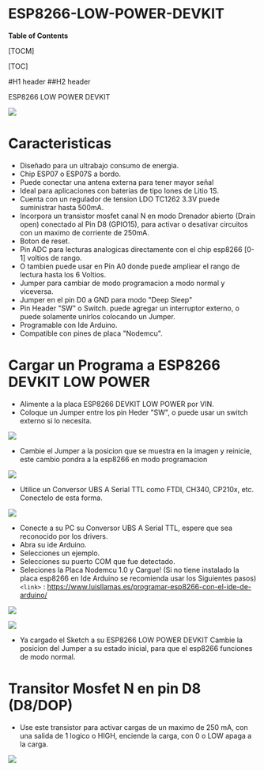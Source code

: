# ESP8266-LOW-POWER-DEVKIT

**Table of Contents**

[TOCM]

[TOC]

#H1 header
##H2 header

ESP8266  LOW POWER DEVKIT

![](https://github.com/markoAntonio1692/ESP8266-LOW-POWER-DEVKIT/blob/master/Imagenes/frontal.JPG)

# Caracteristicas

- Diseñado para un ultrabajo consumo de energia.
- Chip ESP07 o ESP07S a bordo.
- Puede conectar una antena externa para tener mayor señal
- Ideal para aplicaciones con baterias de tipo Iones de Litio 1S.
- Cuenta con un regulador de tension LDO TC1262 3.3V puede suministrar hasta 500mA.
- Incorpora un transistor mosfet canal N  en modo Drenador abierto (Drain open) conectado al Pin D8 (GPIO15), para activar o desativar circuitos con un maximo de corriente de 250mA.
- Boton de reset.
- Pin ADC para lecturas analogicas directamente con el chip esp8266 [0-1] voltios de rango.
- O tambien puede usar en Pin A0 donde puede ampliear el rango de lectura hasta los 6 Voltios.
- Jumper para cambiar de  modo programacion a modo normal y viceversa.
- Jumper en el pin D0 a GND para modo "Deep Sleep"
- Pin Header "SW" o Switch. puede agregar un interruptor externo, o puede solamente unirlos colocando un Jumper.
- Programable con Ide Arduino.
- Compatible con pines de placa "Nodemcu".

# Cargar un Programa a ESP8266 DEVKIT LOW POWER
- Alimente a la placa ESP8266 DEVKIT LOW POWER por VIN.
- Coloque un Jumper entre los pin Heder "SW", o puede usar un switch externo si lo necesita.

![](https://github.com/markoAntonio1692/ESP8266-LOW-POWER-DEVKIT/blob/master/Imagenes/vin.JPG)
- Cambie el Jumper a la posicion que se muestra en la imagen y reinicie, este cambio pondra a la esp8266 en modo programacion

![](https://github.com/markoAntonio1692/ESP8266-LOW-POWER-DEVKIT/blob/master/Imagenes/jumper.jpg)

- Utilice un Conversor UBS A Serial TTL como FTDI, CH340, CP210x, etc. Conectelo de esta forma. 

![](https://github.com/markoAntonio1692/ESP8266-LOW-POWER-DEVKIT/blob/master/Imagenes/serial.jpg)

- Conecte a su PC su Conversor UBS A Serial TTL, espere que sea reconocido por los drivers.
- Abra su ide Arduino.
- Selecciones un ejemplo.
- Selecciones su puerto COM que fue detectado.
- Seleciones la Placa Nodemcu 1.0 y Cargue!
 (Si no tiene instalado la placa esp8266 en Ide Arduino se recomienda usar los Siguientes pasos)
`<link>` : <https://www.luisllamas.es/programar-esp8266-con-el-ide-de-arduino/>


![](https://github.com/markoAntonio1692/ESP8266-LOW-POWER-DEVKIT/blob/master/Imagenes/serial.jpg)


![](https://github.com/markoAntonio1692/ESP8266-LOW-POWER-DEVKIT/blob/master/Imagenes/arduino.jpg)

- Ya cargado el Sketch a su ESP8266 LOW POWER DEVKIT Cambie la posicion del Jumper a su estado inicial, para que el esp8266 funciones de modo normal.

# Transitor Mosfet N en pin D8 (D8/DOP) 
-  Use este transistor para activar cargas de un maximo de 250 mA, con una salida de 1 logico o HIGH, enciende la carga, con 0 o LOW apaga a la carga.

![](https://github.com/markoAntonio1692/ESP8266-LOW-POWER-DEVKIT/blob/master/Imagenes/mosfet.jpg)




